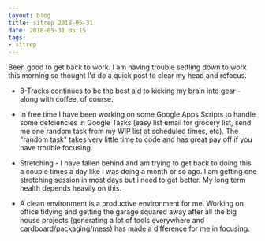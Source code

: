 ```yaml
---
layout: blog
title: sitrep 2018-05-31
date: 2018-05-31 05:15
tags:
- sitrep
---
```

Been good to get back to work. I am having trouble settling down to work this morning so thought I'd do a quick post to clear my head and refocus.

- 8-Tracks continues to be the best aid to kicking my brain into gear - along with coffee, of course. 

- In free time I have been working on some Google Apps Scripts to handle some defciencies in Google Tasks (easy list email for grocery list, send me one random task from my WIP list at scheduled times, etc). The "random task" takes very little time to code and has great pay off if you have trouble focusing.

- Stretching - I have fallen behind and am trying to get back to doing this a couple times a day like I was doing a month or so ago. I am getting one stretching session in most days but i need to get better. My long term health depends heavily on this.

- A clean environment is a productive environment for me. Working on office tidying and getting the garage squared away after all the big house projects (generating a lot of tools everywhere and cardboard/packaging/mess) has made a difference for me in focusing.



